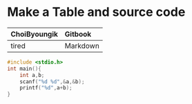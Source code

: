 # Make a Table and source code

| ChoiByoungik | Gitbook |
| :--- | :--- |
| tired | Markdown |

```c
#include <stdio.h>
int main(){
    int a,b;
    scanf("%d %d",&a,&b);
    printf("%d",a+b);
}
```

